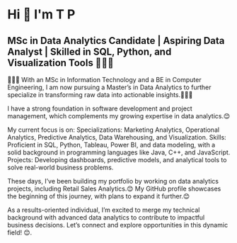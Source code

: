 # Hi 👋 I'm T P
## MSc in Data Analytics Candidate | Aspiring Data Analyst | Skilled in SQL, Python, and Visualization Tools 👩🏻‍💻

👩🏻‍🎓 With an MSc in Information Technology and a BE in Computer Engineering, I am now pursuing a Master’s in Data Analytics to further specialize in transforming raw data into actionable insights.👩🏻‍💻

I have a strong foundation in software development and project management, which complements my growing expertise in data analytics.😊

My current focus is on:
Specializations: Marketing Analytics, Operational Analytics, Predictive Analytics, Data Warehousing, and Visualization.
Skills: Proficient in SQL, Python, Tableau, Power BI, and data modeling, with a solid background in programming languages like Java, C++, and JavaScript.
Projects: Developing dashboards, predictive models, and analytical tools to solve real-world business problems.

These days, I’ve been building my portfolio by working on data analytics projects, including Retail Sales Analytics.😊 My GitHub profile showcases the beginning of this journey, with plans to expand it further.😊

As a results-oriented individual, I’m excited to merge my technical background with advanced data analytics to contribute to impactful business decisions. Let’s connect and explore opportunities in this dynamic field! 😊.


<!--
**thapyayhmuTP/thapyayhmuTP** is a ✨ _special_ ✨ repository because its `README.md` (this file) appears on your GitHub profile.

Here are some ideas to get you started:

- 🔭 I’m currently working on ...
- 🌱 I’m currently learning ...
- 👯 I’m looking to collaborate on ...
- 🤔 I’m looking for help with ...
- 💬 Ask me about ...
- 📫 How to reach me: ...
- 😄 Pronouns: ...
- ⚡ Fun fact: ...
-->
